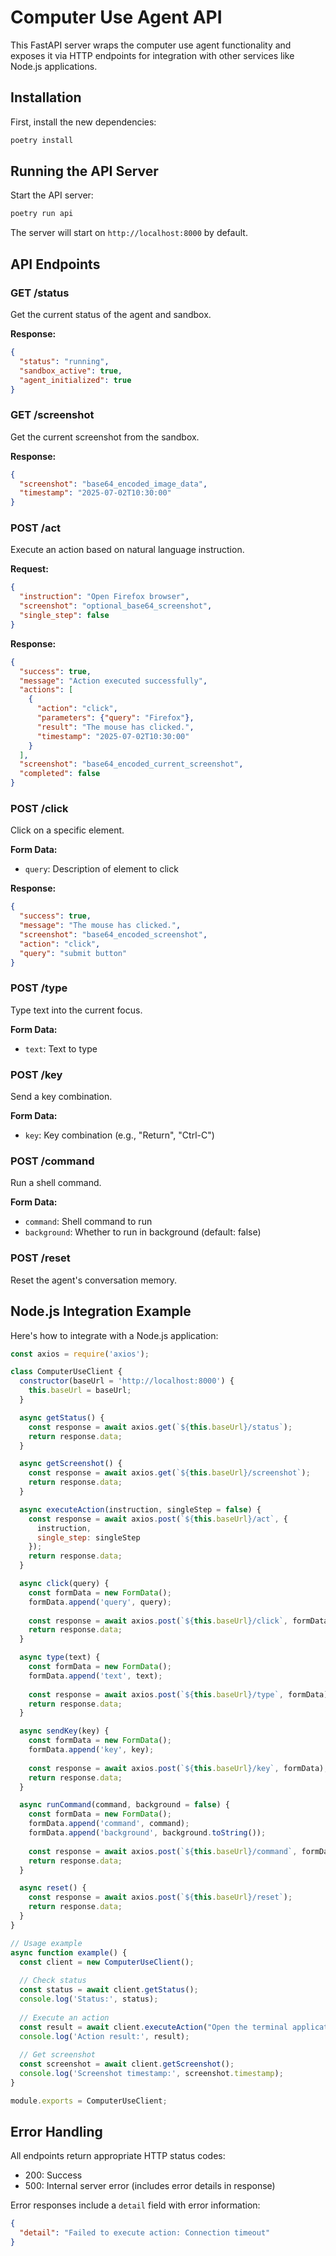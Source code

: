 # Computer Use Agent API

This FastAPI server wraps the computer use agent functionality and exposes it via HTTP endpoints for integration with other services like Node.js applications.

## Installation

First, install the new dependencies:

```bash
poetry install
```

## Running the API Server

Start the API server:

```bash
poetry run api
```

The server will start on `http://localhost:8000` by default.

## API Endpoints

### GET /status
Get the current status of the agent and sandbox.

**Response:**
```json
{
  "status": "running",
  "sandbox_active": true,
  "agent_initialized": true
}
```

### GET /screenshot
Get the current screenshot from the sandbox.

**Response:**
```json
{
  "screenshot": "base64_encoded_image_data",
  "timestamp": "2025-07-02T10:30:00"
}
```

### POST /act
Execute an action based on natural language instruction.

**Request:**
```json
{
  "instruction": "Open Firefox browser",
  "screenshot": "optional_base64_screenshot",
  "single_step": false
}
```

**Response:**
```json
{
  "success": true,
  "message": "Action executed successfully",
  "actions": [
    {
      "action": "click",
      "parameters": {"query": "Firefox"},
      "result": "The mouse has clicked.",
      "timestamp": "2025-07-02T10:30:00"
    }
  ],
  "screenshot": "base64_encoded_current_screenshot",
  "completed": false
}
```

### POST /click
Click on a specific element.

**Form Data:**
- `query`: Description of element to click

**Response:**
```json
{
  "success": true,
  "message": "The mouse has clicked.",
  "screenshot": "base64_encoded_screenshot",
  "action": "click",
  "query": "submit button"
}
```

### POST /type
Type text into the current focus.

**Form Data:**
- `text`: Text to type

### POST /key
Send a key combination.

**Form Data:**
- `key`: Key combination (e.g., "Return", "Ctrl-C")

### POST /command
Run a shell command.

**Form Data:**
- `command`: Shell command to run
- `background`: Whether to run in background (default: false)

### POST /reset
Reset the agent's conversation memory.

## Node.js Integration Example

Here's how to integrate with a Node.js application:

```javascript
const axios = require('axios');

class ComputerUseClient {
  constructor(baseUrl = 'http://localhost:8000') {
    this.baseUrl = baseUrl;
  }

  async getStatus() {
    const response = await axios.get(`${this.baseUrl}/status`);
    return response.data;
  }

  async getScreenshot() {
    const response = await axios.get(`${this.baseUrl}/screenshot`);
    return response.data;
  }

  async executeAction(instruction, singleStep = false) {
    const response = await axios.post(`${this.baseUrl}/act`, {
      instruction,
      single_step: singleStep
    });
    return response.data;
  }

  async click(query) {
    const formData = new FormData();
    formData.append('query', query);
    
    const response = await axios.post(`${this.baseUrl}/click`, formData);
    return response.data;
  }

  async type(text) {
    const formData = new FormData();
    formData.append('text', text);
    
    const response = await axios.post(`${this.baseUrl}/type`, formData);
    return response.data;
  }

  async sendKey(key) {
    const formData = new FormData();
    formData.append('key', key);
    
    const response = await axios.post(`${this.baseUrl}/key`, formData);
    return response.data;
  }

  async runCommand(command, background = false) {
    const formData = new FormData();
    formData.append('command', command);
    formData.append('background', background.toString());
    
    const response = await axios.post(`${this.baseUrl}/command`, formData);
    return response.data;
  }

  async reset() {
    const response = await axios.post(`${this.baseUrl}/reset`);
    return response.data;
  }
}

// Usage example
async function example() {
  const client = new ComputerUseClient();
  
  // Check status
  const status = await client.getStatus();
  console.log('Status:', status);
  
  // Execute an action
  const result = await client.executeAction("Open the terminal application");
  console.log('Action result:', result);
  
  // Get screenshot
  const screenshot = await client.getScreenshot();
  console.log('Screenshot timestamp:', screenshot.timestamp);
}

module.exports = ComputerUseClient;
```

## Error Handling

All endpoints return appropriate HTTP status codes:
- 200: Success
- 500: Internal server error (includes error details in response)

Error responses include a `detail` field with error information:
```json
{
  "detail": "Failed to execute action: Connection timeout"
}
```
